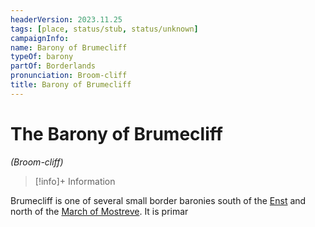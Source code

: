 ```yaml
---
headerVersion: 2023.11.25
tags: [place, status/stub, status/unknown]
campaignInfo:
name: Barony of Brumecliff
typeOf: barony
partOf: Borderlands
pronunciation: Broom-cliff
title: Barony of Brumecliff
---
```

# The Barony of Brumecliff
*(Broom-cliff)*
>[!info]+ Information
> 
>> 

Brumecliff is one of several small border baronies south of the [Enst](<../../rivers/wistel-enst-watershed/enst.md>) and north of the [March of Mostreve](<./march-of-mostreve.md>). It is primar